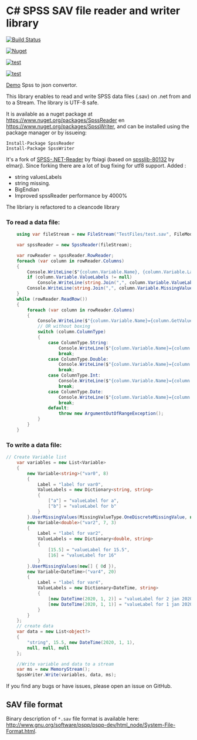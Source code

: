 # C# SPSS SAV file reader and writer library

[![Build Status](https://medella.visualstudio.com/Spss/_apis/build/status/Anderman.Medella.SPSS?branchName=master)](https://medella.visualstudio.com/Spss/_build/latest?definitionId=12&branchName=master)

[![Nuget](https://img.shields.io/nuget/v/spsswriter)](https://www.nuget.org/packages/SpssReader/)

[![test](https://img.shields.io/azure-devops/tests/medella/spss/12)](https://medella.visualstudio.com/Spss/_build/results?buildId=514&view=ms.vss-test-web.build-test-results-tab)

[![test](https://img.shields.io/azure-devops/coverage/medella/spss/12)](https://medella.visualstudio.com/Spss/_build/results?buildId=514&view=codecoverage-tab)

[Demo](https://spssreader.azurewebsites.net/api/Read) Spss to json convertor.

This library enables to read and write SPSS data files (.sav) on .net from and to a Stream. The library is UTF-8 safe.

It is available as a nuget package at https://www.nuget.org/packages/SpssReader en https://www.nuget.org/packages/SpssWriter, and can be installed using the package manager or by issueing:

```
Install-Package SpssReader
Install-Package SpssWriter
```

It's a fork of [SPSS-.NET-Reader](https://github.com/fbiagi/SPSS-.NET-Reader) by fbiagi (based on [spsslib-80132](http://spsslib.codeplex.com/) by elmarj).
Since forking there are a lot of bug fixing for utf8 support.
Added :
* string valuesLabels 
* string missing.
* BigEndian
* Improved spssReader performance by 4000%

The libriary is refactored to a cleancode library

### To read a data file:

```C#
    using var fileStream = new FileStream("TestFiles/test.sav", FileMode.Open);

    var spssReader = new SpssReader(fileStream);

    var rowReader = spssReader.RowReader;
    foreach (var column in rowReader.Columns)
    {
        Console.WriteLine($"{column.Variable.Name}, {column.Variable.Label}");
        if (column.Variable.ValueLabels != null)
            Console.WriteLine(string.Join(",", column.Variable.ValueLabels.Select(x => $"{x.Key} - {x.Value} ")));
        Console.WriteLine(string.Join(",", column.Variable.MissingValues));
    }
    while (rowReader.ReadRow())
    {
        foreach (var column in rowReader.Columns)
        {
            Console.WriteLine($"{column.Variable.Name}={column.GetValue()}");
            // OR without boxing
            switch (column.ColumnType)
            {
                case ColumnType.String:
                    Console.WriteLine($"{column.Variable.Name}={column.GetString()}");
                    break;
                case ColumnType.Double:
                    Console.WriteLine($"{column.Variable.Name}={column.GetDouble()}");
                    break;
                case ColumnType.Int:
                    Console.WriteLine($"{column.Variable.Name}={column.GetInt()}");
                    break;
                case ColumnType.Date:
                    Console.WriteLine($"{column.Variable.Name}={column.GetDate()}");
                    break;
                default:
                    throw new ArgumentOutOfRangeException();
            }
        }
    }
```

### To write a data file:

```C#
// Create Variable list
    var variables = new List<Variable>
    {
        new Variable<string>("var0", 8)
        {
            Label = "label for var0",
            ValueLabels = new Dictionary<string, string>
            {
                ["a"] = "valueLabel for a",
                ["b"] = "valueLabel for b"
            }
        }.UserMissingValues(MissingValueType.OneDiscreteMissingValue, new[] { "-" }),
        new Variable<double>("var2", 7, 3)
        {
            Label = "label for var2",
            ValueLabels = new Dictionary<double, string>
            {
                [15.5] = "valueLabel for 15.5",
                [16] = "valueLabel for 16"
            }
        }.UserMissingValues(new[] { 0d }),
        new Variable<DateTime>("var4", 20)
        {
            Label = "label for var4",
            ValueLabels = new Dictionary<DateTime, string>
            {
                [new DateTime(2020, 1, 2)] = "valueLabel for 2 jan 2020",
                [new DateTime(2020, 1, 1)] = "valueLabel for 1 jan 2020"
            }
        }
    };
    // create data
    var data = new List<object?>
    {
        "string", 15.5, new DateTime(2020, 1, 1),
        null, null, null
    };

    //Write variable and data to a stream
    var ms = new MemoryStream();
    SpssWriter.Write(variables, data, ms);
```

If you find any bugs or have issues, please open an issue on GitHub.

## SAV file format

Binary description of `*.sav` file format is available here: http://www.gnu.org/software/pspp/pspp-dev/html_node/System-File-Format.html.
